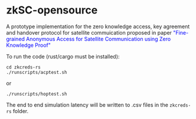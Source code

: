 # zkSC-opensource

A prototype implementation for the zero knowledge access, key agreement and handover protocol for satellite commuication proposed in paper 
<font color=Blue>"Fine-grained Anonymous Access for Satellite
Communication using Zero Knowledge Proof"</font>

To run the code (rust/cargo must be installed):
```
cd zkcreds-rs
./runscripts/acptest.sh
```
or
```
./runscripts/hoptest.sh
```
The end to end simulation latency will be written to .csv files in the ```zkcreds-rs``` folder.
